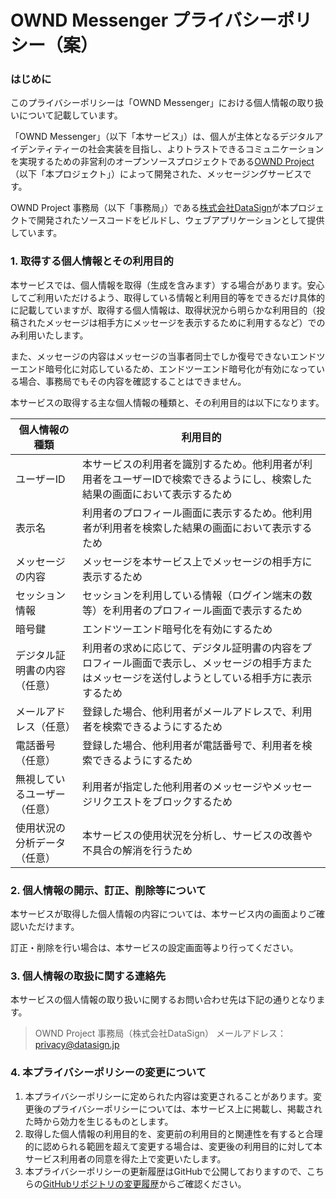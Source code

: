 OWND Messenger プライバシーポリシー（案）
========

### はじめに

このプライバシーポリシーは「OWND Messenger」における個人情報の取り扱いについて記載しています。

「OWND Messenger」（以下「本サービス」）は、個人が主体となるデジタルアイデンティティーの社会実装を目指し、よりトラストできるコミュニケーションを実現するための非営利のオープンソースプロジェクトである[OWND Project](https://www.ownd-project.com/)（以下「本プロジェクト」）によって開発された、メッセージングサービスです。

OWND Project 事務局（以下「事務局」）である[株式会社DataSign](https://datasign.jp)が本プロジェクトで開発されたソースコードをビルドし、ウェブアプリケーションとして提供しています。

### 1. 取得する個人情報とその利用目的

本サービスでは、個人情報を取得（生成を含みます）する場合があります。安心してご利用いただけるよう、取得している情報と利用目的等をできるだけ具体的に記載していますが、取得する個人情報は、取得状況から明らかな利用目的（投稿されたメッセージは相手方にメッセージを表示するために利用するなど）でのみ利用いたします。

また、メッセージの内容はメッセージの当事者同士でしか復号できないエンドツーエンド暗号化に対応しているため、エンドツーエンド暗号化が有効になっている場合、事務局でもその内容を確認することはできません。

本サービスの取得する主な個人情報の種類と、その利用目的は以下になります。

| 個人情報の種類 | 利用目的 |
----|----
| ユーザーID | 本サービスの利用者を識別するため。他利用者が利用者をユーザーIDで検索できるようにし、検索した結果の画面において表示するため |
| 表示名 | 利用者のプロフィール画面に表示するため。他利用者が利用者を検索した結果の画面において表示するため |
| メッセージの内容 | メッセージを本サービス上でメッセージの相手方に表示するため |
| セッション情報 | セッションを利用している情報（ログイン端末の数等）を利用者のプロフィール画面で表示するため |
| 暗号鍵 | エンドツーエンド暗号化を有効にするため |
| デジタル証明書の内容（任意） | 利用者の求めに応じて、デジタル証明書の内容をプロフィール画面で表示し、メッセージの相手方またはメッセージを送付しようとしている相手方に表示するため |
| メールアドレス（任意） | 登録した場合、他利用者がメールアドレスで、利用者を検索できるようにするため |
| 電話番号（任意） | 登録した場合、他利用者が電話番号で、利用者を検索できるようにするため |
| 無視しているユーザー（任意） | 利用者が指定した他利用者のメッセージやメッセージリクエストをブロックするため |
| 使用状況の分析データ（任意）| 本サービスの使用状況を分析し、サービスの改善や不具合の解消を行うため |

### 2. 個人情報の開示、訂正、削除等について

本サービスが取得した個人情報の内容については、本サービス内の画面よりご確認いただけます。

訂正・削除を行い場合は、本サービスの設定画面等より行ってください。

### 3. 個人情報の取扱に関する連絡先

本サービスの個人情報の取り扱いに関するお問い合わせ先は下記の通りとなります。

> OWND Project 事務局（株式会社DataSign）
> メールアドレス：privacy@datasign.jp

### 4. 本プライバシーポリシーの変更について

1. 本プライバシーポリシーに定められた内容は変更されることがあります。変更後のプライバシーポリシーについては、本サービス上に掲載し、掲載された時から効力を生じるものとします。
2. 取得した個人情報の利用目的を、変更前の利用目的と関連性を有すると合理的に認められる範囲を超えて変更する場合は、変更後の利用目的に対して本サービス利用者の同意を得た上で変更いたします。
3. 本プライバシーポリシーの更新履歴はGitHubで公開しておりますので、こちらの[GitHubリポジトリの変更履歴](https://github.com/OWND-Project/terms/commits/main/messenger/privacy-policy.md)からご確認ください。
